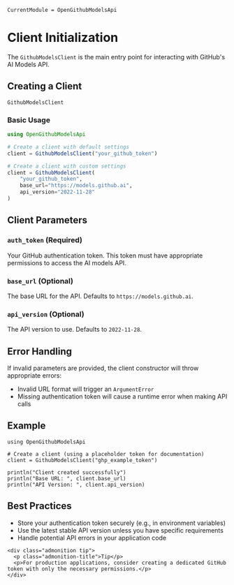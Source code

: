 ```@meta
CurrentModule = OpenGithubModelsApi
```
# Client Initialization

The `GithubModelsClient` is the main entry point for interacting with GitHub's AI Models API.

## Creating a Client

```@docs
GithubModelsClient
```

### Basic Usage

```julia
using OpenGithubModelsApi

# Create a client with default settings
client = GithubModelsClient("your_github_token")

# Create a client with custom settings
client = GithubModelsClient(
    "your_github_token",
    base_url="https://models.github.ai",
    api_version="2022-11-28"
)
```

## Client Parameters

### `auth_token` (Required)

Your GitHub authentication token. This token must have appropriate permissions to access the AI models API.

### `base_url` (Optional)

The base URL for the API. Defaults to `https://models.github.ai`.

### `api_version` (Optional)

The API version to use. Defaults to `2022-11-28`.

## Error Handling

If invalid parameters are provided, the client constructor will throw appropriate errors:

- Invalid URL format will trigger an `ArgumentError`
- Missing authentication token will cause a runtime error when making API calls

## Example

```@example client
using OpenGithubModelsApi

# Create a client (using a placeholder token for documentation)
client = GithubModelsClient("ghp_example_token")

println("Client created successfully")
println("Base URL: ", client.base_url)
println("API Version: ", client.api_version)
```

## Best Practices

- Store your authentication token securely (e.g., in environment variables)
- Use the latest stable API version unless you have specific requirements
- Handle potential API errors in your application code

```@raw html
<div class="admonition tip">
  <p class="admonition-title">Tip</p>
  <p>For production applications, consider creating a dedicated GitHub token with only the necessary permissions.</p>
</div>
```